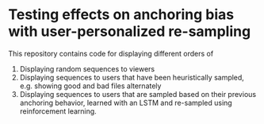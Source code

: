 # Testing effects on anchoring bias with user-personalized re-sampling 

This repository contains code for displaying different orders of 

1. Displaying random sequences to viewers
2. Displaying sequences to users that have been heuristically sampled, e.g. showing good and bad files alternately
3. Displaying sequences to users that are sampled based on their previous anchoring behavior, learned with an LSTM and re-sampled using reinforcement learning.
